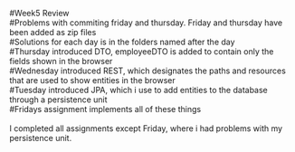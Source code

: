#Week5 Review <br/>
#Problems with commiting friday and thursday. Friday and thursday have been added as zip files <br/>
#Solutions for each day is in the folders named after the day<br/>
#Thursday introduced DTO, employeeDTO is added to contain only the fields shown in the browser<br/>
#Wednesday introduced REST, which designates the paths and resources that are used to show entities in the browser<br/>
#Tuesday introduced JPA, which i use to add entities to the database through a persistence unit<br/>
#Fridays assignment implements all of these things<br/>
 </br>
 I completed all assignments except Friday, where i had problems with my persistence unit. 
